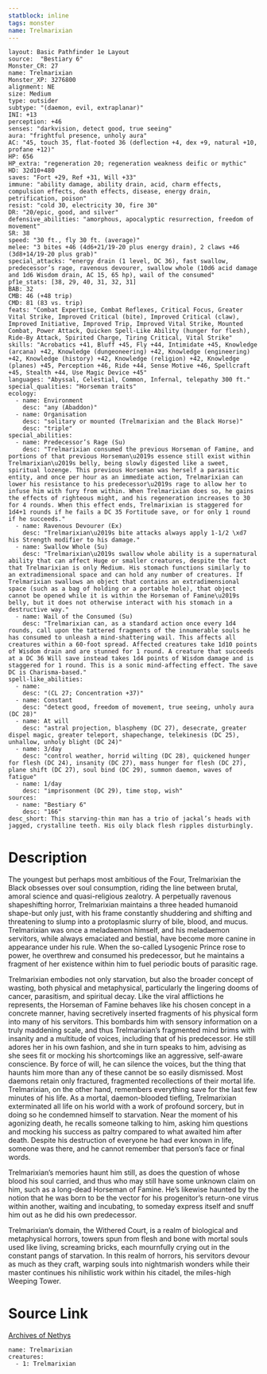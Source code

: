 ```yaml
---
statblock: inline
tags: monster
name: Trelmarixian
---
```

```statblock
layout: Basic Pathfinder 1e Layout
source:  "Bestiary 6"
Monster_CR: 27
name: Trelmarixian
Monster_XP: 3276800
alignment: NE
size: Medium
type: outsider
subtype: "(daemon, evil, extraplanar)"
INI: +13
perception: +46
senses: "darkvision, detect good, true seeing"
aura: "frightful presence, unholy aura"
AC: "45, touch 35, flat-footed 36 (deflection +4, dex +9, natural +10, profane +12)"
HP: 656
HP_extra: "regeneration 20; regeneration weakness deific or mythic"
HD: 32d10+480
saves: "Fort +29, Ref +31, Will +33"
immune: "ability damage, ability drain, acid, charm effects, compulsion effects, death effects, disease, energy drain, petrification, poison"
resist: "cold 30, electricity 30, fire 30"
DR: "20/epic, good, and silver"
defensive_abilities: "amorphous, apocalyptic resurrection, freedom of movement"
SR: 38
speed: "30 ft., fly 30 ft. (average)"
melee: "3 bites +46 (4d6+21/19-20 plus energy drain), 2 claws +46 (3d8+14/19-20 plus grab)"
special_attacks: "energy drain (1 level, DC 36), fast swallow, predecessor’s rage, ravenous devourer, swallow whole (10d6 acid damage and 1d6 Wisdom drain, AC 15, 65 hp), wail of the consumed"
pf1e_stats: [38, 29, 40, 31, 32, 31]
BAB: 32
CMB: 46 (+48 trip)
CMD: 81 (83 vs. trip)
feats: "Combat Expertise, Combat Reflexes, Critical Focus, Greater Vital Strike, Improved Critical (bite), Improved Critical (claw), Improved Initiative, Improved Trip, Improved Vital Strike, Mounted Combat, Power Attack, Quicken Spell-Like Ability (hunger for flesh), Ride-By Attack, Spirited Charge, Tiring Critical, Vital Strike"
skills: "Acrobatics +41, Bluff +45, Fly +44, Intimidate +45, Knowledge (arcana) +42, Knowledge (dungeoneering) +42, Knowledge (engineering) +42, Knowledge (history) +42, Knowledge (religion) +42, Knowledge (planes) +45, Perception +46, Ride +44, Sense Motive +46, Spellcraft +45, Stealth +44, Use Magic Device +45"
languages: "Abyssal, Celestial, Common, Infernal, telepathy 300 ft."
special_qualities: "Horseman traits"
ecology:
  - name: Environment
    desc: "any (Abaddon)"
  - name: Organisation
    desc: "solitary or mounted (Trelmarixian and the Black Horse)"
    desc: "triple"
special_abilities:
  - name: Predecessor’s Rage (Su)
    desc: "Trelmarixian consumed the previous Horseman of Famine, and portions of that previous Horseman\u2019s essence still exist within Trelmarixian\u2019s belly, being slowly digested like a sweet, spiritual lozenge. This previous Horseman was herself a parasitic entity, and once per hour as an immediate action, Trelmarixian can lower his resistance to his predecessor\u2019s rage to allow her to infuse him with fury from within. When Trelmarixian does so, he gains the effects of righteous might, and his regeneration increases to 30 for 4 rounds. When this effect ends, Trelmarixian is staggered for 1d4+1 rounds if he fails a DC 35 Fortitude save, or for only 1 round if he succeeds."
  - name: Ravenous Devourer (Ex)
    desc: "Trelmarixian\u2019s bite attacks always apply 1-1/2 \xd7 his Strength modifier to his damage."
  - name: Swallow Whole (Su)
    desc: "Trelmarixian\u2019s swallow whole ability is a supernatural ability that can affect Huge or smaller creatures, despite the fact that Trelmarixian is only Medium. His stomach functions similarly to an extradimensional space and can hold any number of creatures. If Trelmarixian swallows an object that contains an extradimensional space (such as a bag of holding or a portable hole), that object cannot be opened while it is within the Horseman of Famine\u2019s belly, but it does not otherwise interact with his stomach in a destructive way."
  - name: Wail of the Consumed (Su)
    desc: "Trelmarixian can, as a standard action once every 1d4 rounds, call upon the tattered fragments of the innumerable souls he has consumed to unleash a mind-shattering wail. This affects all creatures within a 60-foot spread. Affected creatures take 1d10 points of Wisdom drain and are stunned for 1 round. A creature that succeeds at a DC 36 Will save instead takes 1d4 points of Wisdom damage and is staggered for 1 round. This is a sonic mind-affecting effect. The save DC is Charisma-based."
spell-like_abilities:
  - name:
    desc: "(CL 27; Concentration +37)"
  - name: Constant
    desc: "detect good, freedom of movement, true seeing, unholy aura (DC 28)"
  - name: At will
    desc: "astral projection, blasphemy (DC 27), desecrate, greater dispel magic, greater teleport, shapechange, telekinesis (DC 25), unhallow, unholy blight (DC 24)"
  - name: 3/day
    desc: "control weather, horrid wilting (DC 28), quickened hunger for flesh (DC 24), insanity (DC 27), mass hunger for flesh (DC 27), plane shift (DC 27), soul bind (DC 29), summon daemon, waves of fatigue"
  - name: 1/day
    desc: "imprisonment (DC 29), time stop, wish"
sources:
  - name: "Bestiary 6"
    desc: "166"
desc_short: This starving-thin man has a trio of jackal’s heads with jagged, crystalline teeth. His oily black flesh ripples disturbingly.
```
# Description
The youngest but perhaps most ambitious of the Four, Trelmarixian the Black obsesses over soul consumption, riding the line between brutal, amoral science and quasi-religious zealotry. A perpetually ravenous shapeshifting horror, Trelmarixian maintains a three headed humanoid shape-but only just, with his frame constantly shuddering and shifting and threatening to slump into a protoplasmic slurry of bile, blood, and mucus. Trelmarixian was once a meladaemon himself, and his meladaemon servitors, while always emaciated and bestial, have become more canine in appearance under his rule. When the so-called Lysogenic Prince rose to power, he overthrew and consumed his predecessor, but he maintains a fragment of her existence within him to fuel periodic bouts of parasitic rage. 

Trelmarixian embodies not only starvation, but also the broader concept of wasting, both physical and metaphysical, particularly the lingering dooms of cancer, parasitism, and spiritual decay. Like the viral afflictions he represents, the Horseman of Famine behaves like his chosen concept in a concrete manner, having secretively inserted fragments of his physical form into many of his servitors. This bombards him with sensory information on a truly maddening scale, and thus Trelmarixian’s fragmented mind brims with insanity and a multitude of voices, including that of his predecessor. He still adores her in his own fashion, and she in turn speaks to him, advising as she sees fit or mocking his shortcomings like an aggressive, self-aware conscience. By force of will, he can silence the voices, but the thing that haunts him more than any of these cannot be so easily dismissed. Most daemons retain only fractured, fragmented recollections of their mortal life. Trelmarixian, on the other hand, remembers everything save for the last few minutes of his life. As a mortal, daemon-blooded tiefling, Trelmarixian exterminated all life on his world with a work of profound sorcery, but in doing so he condemned himself to starvation. Near the moment of his agonizing death, he recalls someone talking to him, asking him questions and mocking his success as paltry compared to what awaited him after death. Despite his destruction of everyone he had ever known in life, someone was there, and he cannot remember that person’s face or final words. 

Trelmarixian’s memories haunt him still, as does the question of whose blood his soul carried, and thus who may still have some unknown claim on him, such as a long-dead Horseman of Famine. He’s likewise haunted by the notion that he was born to be the vector for his progenitor’s return-one virus within another, waiting and incubating, to someday express itself and snuff him out as he did his own predecessor. 

Trelmarixian’s domain, the Withered Court, is a realm of biological and metaphysical horrors, towers spun from flesh and bone with mortal souls used like living, screaming bricks, each mournfully crying out in the constant pangs of starvation. In this realm of horrors, his servitors devour as much as they craft, warping souls into nightmarish wonders while their master continues his nihilistic work within his citadel, the miles-high Weeping Tower.
# Source Link
[Archives of Nethys](https://aonprd.com/MonsterDisplay.aspx?ItemName=Trelmarixian)
```encounter-table
name: Trelmarixian
creatures:
  - 1: Trelmarixian
```
